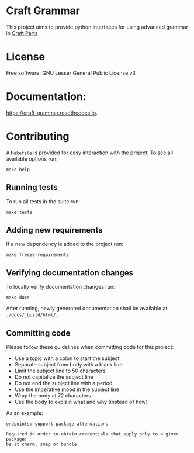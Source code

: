# Craft Grammar

This project aims to provide python interfaces for using advanced
grammar in [Craft Parts](https://craft-grammar.readthedocs.io)

# License

Free software: GNU Lesser General Public License v3

# Documentation:

https://craft-grammar.readthedocs.io.

# Contributing

A `Makefile` is provided for easy interaction with the project. To see
all available options run:

    make help

## Running tests

To run all tests in the suite run:

    make tests

## Adding new requirements

If a new dependency is added to the project run:

    make freeze-requirements

## Verifying documentation changes

To locally verify documentation changes run:

    make docs

After running, newly generated documentation shall be available at
`./docs/_build/html/`.

## Committing code

Please follow these guidelines when committing code for this project:

- Use a topic with a colon to start the subject
- Separate subject from body with a blank line
- Limit the subject line to 50 characters
- Do not capitalize the subject line
- Do not end the subject line with a period
- Use the imperative mood in the subject line
- Wrap the body at 72 characters
- Use the body to explain what and why (instead of how)

As an example:


    endpoints: support package attenuations

    Required in order to obtain credentials that apply only to a given package;
    be it charm, snap or bundle.
